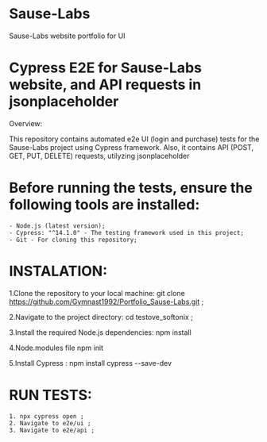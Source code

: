 # Sause-Labs
Sause-Labs website portfolio for UI

# Cypress E2E for Sause-Labs website, and API requests in jsonplaceholder 

Overview:

This repository contains automated e2e UI (login and purchase) tests for the Sause-Labs project using Cypress framework. 
Also, it contains API (POST, GET, PUT, DELETE) requests, utilyzing jsonplaceholder 

# Before running the tests, ensure the following tools are installed:

    - Node.js (latest version);
    - Cypress: "^14.1.0" - The testing framework used in this project;
    - Git - For cloning this repository;

# INSTALATION:

1.Clone the repository to your local machine:
   git clone https://github.com/Gymnast1992/Portfolio_Sause-Labs.git ;

2.Navigate to the project directory:
   cd testove_softonix ;

3.Install the required Node.js dependencies:
   npm install

4.Node.modules file
   npm init

5.Install Cypress :
   npm install cypress --save-dev


# RUN TESTS:

    1. npx cypress open ;
    2. Navigate to e2e/ui ;
    3. Navigate to e2e/api ;
